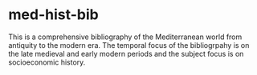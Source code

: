 # med-hist-bib
This is a comprehensive bibliography of the Mediterranean world from antiquity to the modern era. The temporal focus of the bibliogrpahy is on the late medieval and early modern periods and the subject focus is on socioeconomic history.
